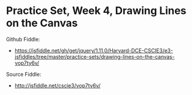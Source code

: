 # Practice Set, Week 4, Drawing Lines on the Canvas

Github Fiddle:
- https://jsfiddle.net/gh/get/jquery/1.11.0/Harvard-DCE-CSCIE3/e3-jsfiddles/tree/master/practice-sets/drawing-lines-on-the-canvas-vop7ty6v/

Source Fiddle:
- http://jsfiddle.net/cscie3/vop7ty6v/

